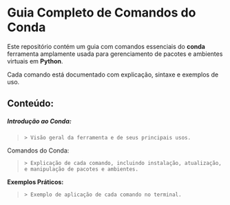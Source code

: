 # Guia Completo de Comandos do Conda

Este repositório contém um guia com comandos essenciais do **conda** ferramenta amplamente usada para gerenciamento de pacotes e ambientes virtuais em **Python**.

Cada comando está documentado com explicação, sintaxe e exemplos de uso.

## Conteúdo:

##### **Introdução ao Conda:**

> ```
>> Visão geral da ferramenta e de seus principais usos.
> ```

Comandos do Conda:

> ```
>> Explicação de cada comando, incluindo instalação, atualização, e manipulação de pacotes e ambientes.
> ```

**Exemplos Práticos:**

> ```
>> Exemplo de aplicação de cada comando no terminal.
> ```
